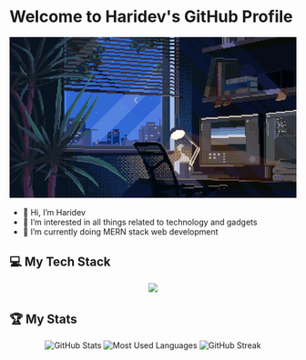 # Welcome to Haridev's GitHub Profile

<div align="center">

[![Header](assets/header.gif)](https://github.com/haridev-c)

</div>

- 👋 Hi, I’m Haridev
- 👀 I’m interested in all things related to technology and gadgets
- 🌱 I’m currently doing MERN stack web development

## 💻 My Tech Stack

<p align="center">
  <a href="https://skillicons.dev">
    <img src="https://skillicons.dev/icons?i=mongodb,express,react,nodejs,html,css,js,tailwind" />
  </a>
</p>

## 🏆 My Stats

<div align="center">
    <img height=175 alt="GitHub Stats" src="https://github-readme-stats.vercel.app/api?username=haridev-c&show_icons=true&count_private=true&rank_icon=github" />
    <img height=175 alt="Most Used Languages" src="https://github-readme-stats.vercel.app/api/top-langs/?username=haridev-c&layout=compact" />
    <img src="https://streak-stats.demolab.com?user=haridev-c&theme=dark&exclude_days=Sun%2CSat" alt="GitHub Streak" />
</div>
